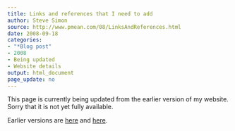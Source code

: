 ```yaml
---
title: Links and references that I need to add
author: Steve Simon
source: http://www.pmean.com/08/LinksAndReferences.html
date: 2008-09-18
categories:
- "*Blog post"
- 2008
- Being updated
- Website details
output: html_document
page_update: no
---
```


This page is currently being updated from the earlier version of my website. Sorry that it is not yet fully available.

<!---More--->

Earlier versions are [here][sim1] and [here][sim2].

[sim1]: http://www.pmean.com/08/LinksAndReferences.html
[sim2]: http://new.pmean.com/links-and-references/
